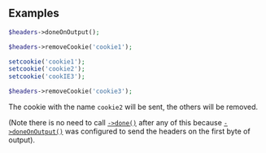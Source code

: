 ## Examples

```php
$headers->doneOnOutput();

$headers->removeCookie('cookie1');

setcookie('cookie1');
setcookie('cookie2');
setcookie('cookIE3');

$headers->removeCookie('cookie3');
```

The cookie with the name `cookie2` will be sent, the others will be removed.

(Note there is no need to call [`->done()`](done) after any of this because [`->doneOnOutput()`](doneOnOutput) was configured to send the headers on the first byte of output).